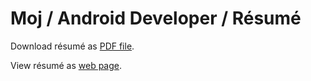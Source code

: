 # Moj / Android Developer / Résumé

Download résumé as [PDF file](https://github.com/MojRoid/RESUME/raw/master/Moj%20Abubakr%20-%20resume.pdf).

View résumé as [web page](https://cdn.rawgit.com/MojRoid/RESUME/49509a2aec909c9e8260ff38628db939959a394f/Moj%20Abubakr%20-%20resume.html).